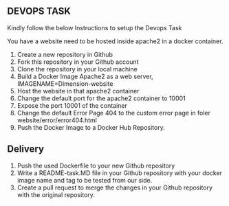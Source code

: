 DEVOPS TASK
------------
Kindly follow the below Instructions to setup the Devops Task

You have a website need to be hosted inside apache2 in a docker container.

1. Create a new repository in Github
2. Fork this repository in your Github account
3. Clone the repository in your local machine
4. Build a Docker Image Apache2 as a web server, IMAGENAME=Dimension-website
5. Host the website in that apache2 container
6. Change the default port for the apache2 container to 10001
6. Expose the port 10001 of the container
7. Change the default Error Page 404 to the custom error page in foler website/error/error404.html 
8. Push the Docker Image to a Docker Hub Repository.


## Delivery
1. Push the used Dockerfile to your new Github repository
2. Write a README-task.MD file in your Github repository with your docker image name and tag to be tested from our side.
3. Create a pull request to merge the changes in your Github repository with the original repository.













